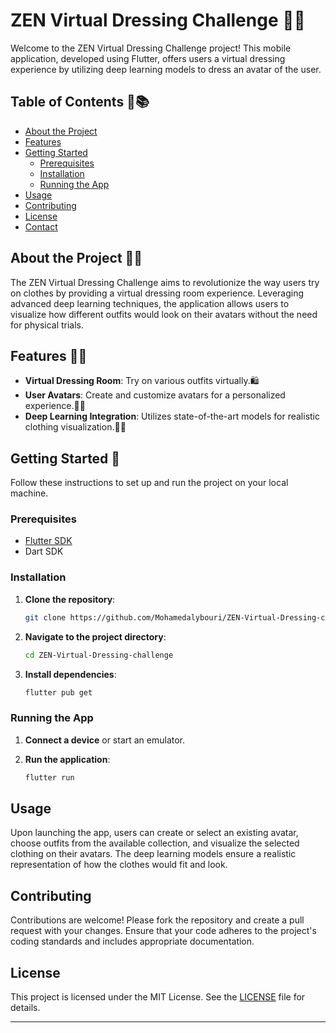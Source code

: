 # ZEN Virtual Dressing Challenge 👗✨

Welcome to the ZEN Virtual Dressing Challenge project! This mobile application, developed using Flutter, offers users a virtual dressing experience by utilizing deep learning models to dress an avatar of the user.

## Table of Contents  📑📚

- [About the Project](#about-the-project)
- [Features](#features)
- [Getting Started](#getting-started)
  - [Prerequisites](#prerequisites)
  - [Installation](#installation)
  - [Running the App](#running-the-app)
- [Usage](#usage)
- [Contributing](#contributing)
- [License](#license)
- [Contact](#contact)

## About the Project 📖🎯

The ZEN Virtual Dressing Challenge aims to revolutionize the way users try on clothes by providing a virtual dressing room experience. Leveraging advanced deep learning techniques, the application allows users to visualize how different outfits would look on their avatars without the need for physical trials.

## Features 🌟✨

- **Virtual Dressing Room**: Try on various outfits virtually.🛍️
- **User Avatars**: Create and customize avatars for a personalized experience.👤✨
- **Deep Learning Integration**: Utilizes state-of-the-art models for realistic clothing visualization.🤖🧠

## Getting Started 🚀

Follow these instructions to set up and run the project on your local machine.

### Prerequisites

- [Flutter SDK](https://flutter.dev/docs/get-started/install)
- Dart SDK

### Installation

1. **Clone the repository**:

   ```bash
   git clone https://github.com/Mohamedalybouri/ZEN-Virtual-Dressing-challenge.git
   ```

2. **Navigate to the project directory**:

   ```bash
   cd ZEN-Virtual-Dressing-challenge
   ```

3. **Install dependencies**:

   ```bash
   flutter pub get
   ```

### Running the App

1. **Connect a device** or start an emulator.
2. **Run the application**:

   ```bash
   flutter run
   ```

## Usage

Upon launching the app, users can create or select an existing avatar, choose outfits from the available collection, and visualize the selected clothing on their avatars. The deep learning models ensure a realistic representation of how the clothes would fit and look.

## Contributing

Contributions are welcome! Please fork the repository and create a pull request with your changes. Ensure that your code adheres to the project's coding standards and includes appropriate documentation.

## License

This project is licensed under the MIT License. See the [LICENSE](LICENSE) file for details.

---
